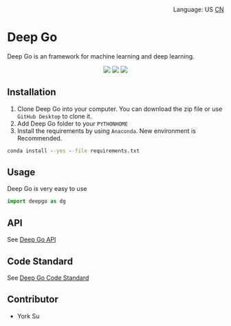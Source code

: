 <div align='right'>
  Language:
  US
  <a title="Chinese" href="docs/zh-CN/README.md">CN</a>
</div>

# Deep Go

Deep Go is an framework for machine learning and deep learning.

<p align='center'>
<a href="docs/more.md"><img src="https://img.shields.io/badge/version-1.0.0a-yellow.svg"></a>
<a href="docs/more.md"><img src="https://img.shields.io/badge/TensorFlow-=2.1.0-green.svg"></a>
<a href="docs/more.md"><img src="https://img.shields.io/badge/License-Apache--2.0-green.svg"></a>
</p>

## Installation

1. Clone Deep Go into your computer. You can download the zip file or use `GitHub Desktop` to clone it.
2. Add Deep Go folder to your `PYTHONHOME`
3. Install the requirements by using `Anaconda`. New environment is Recommended.

```cmd
conda install --yes --file requirements.txt
```

## Usage

Deep Go is very easy to use

```python
import deepgo as dg
```

## API

See [Deep Go API](docs/api/README.md)

## Code Standard

See [Deep Go Code Standard](docs/CodeStandard.md)

## Contributor

* York Su
